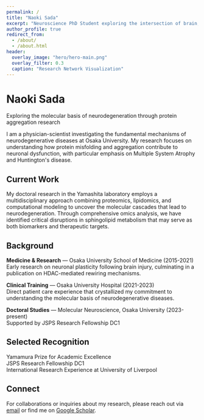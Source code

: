 ```yaml
---
permalink: /
title: "Naoki Sada"
excerpt: "Neuroscience PhD Student exploring the intersection of brain, data, and systems"
author_profile: true
redirect_from: 
  - /about/
  - /about.html
header:
  overlay_image: "hero/hero-main.png"
  overlay_filter: 0.3
  caption: "Research Network Visualization"
---
```


<div class="hero-section">
  <h1 class="hero-section__title">Naoki Sada</h1>
  <p class="hero-section__subtitle">Exploring the molecular basis of neurodegeneration through protein aggregation research</p>
</div>

I am a physician-scientist investigating the fundamental mechanisms of neurodegenerative diseases at Osaka University. My research focuses on understanding how protein misfolding and aggregation contribute to neuronal dysfunction, with particular emphasis on Multiple System Atrophy and Huntington's disease.

## Current Work

My doctoral research in the Yamashita laboratory employs a multidisciplinary approach combining proteomics, lipidomics, and computational modeling to uncover the molecular cascades that lead to neurodegeneration. Through comprehensive omics analysis, we have identified critical disruptions in sphingolipid metabolism that may serve as both biomarkers and therapeutic targets.

## Background

**Medicine & Research** — Osaka University School of Medicine (2015-2021)  
Early research on neuronal plasticity following brain injury, culminating in a publication on HDAC-mediated rewiring mechanisms.

**Clinical Training** — Osaka University Hospital (2021-2023)  
Direct patient care experience that crystallized my commitment to understanding the molecular basis of neurodegenerative diseases.

**Doctoral Studies** — Molecular Neuroscience, Osaka University (2023-present)  
Supported by JSPS Research Fellowship DC1

## Selected Recognition

Yamamura Prize for Academic Excellence  
JSPS Research Fellowship DC1  
International Research Experience at University of Liverpool

## Connect

For collaborations or inquiries about my research, please reach out via [email](mailto:naoki.s.sound.of.sil@gmail.com) or find me on [Google Scholar](https://scholar.google.com/citations?user=PwHtFqYAAAAJ&hl=ja).